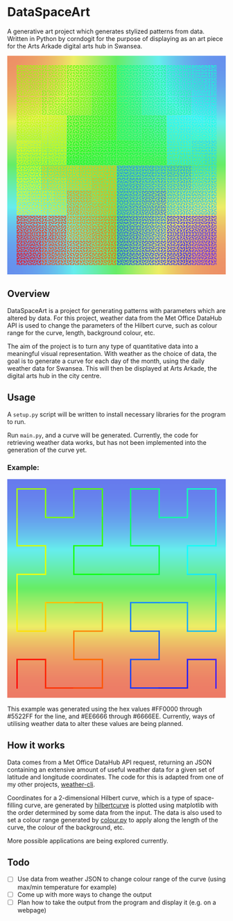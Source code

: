 # DataSpaceArt
A generative art project which generates stylized patterns from data. Written in Python by corndogit for the purpose of
displaying as an art piece for the Arts Arkade digital arts hub in Swansea.  

![fig1](.github/img/fig1.png)  

## Overview
DataSpaceArt is a project for generating patterns with parameters which are altered by data. For this project, weather 
data from the Met Office DataHub API is used to change the parameters of the Hilbert curve, such as colour range for the curve,
length, background colour, etc.    

The aim of the project is to turn any type of quantitative data into a meaningful visual representation. With weather as
the choice of data, the goal is to generate a curve for each day of the month, using the daily weather data for Swansea.
This will then be displayed at Arts Arkade, the digital arts hub in the city centre.  

## Usage  
A `setup.py` script will be written to install necessary libraries for the program to run.  

Run `main.py`, and a curve will be generated. Currently, the code for retrieving weather data works, but has not been
implemented into the generation of the curve yet.

### Example:  

![example2](.github/img/fig2.png)  

This example was generated using the hex values #FF0000 through #5522FF for the line, and #EE6666 through #6666EE.
Currently, ways of utilising weather data to alter these values are being planned.

## How it works  
Data comes from a Met Office DataHub API request, returning an JSON containing an extensive
amount of useful weather data for a given set of latitude and longitude coordinates. The code for this is adapted from
one of my other projects, [weather-cli](https://github.com/corndogit/weather-cli).  

Coordinates for a 2-dimensional Hilbert curve, which is a type of space-filling curve, are generated by 
[hilbertcurve](https://github.com/galtay/hilbertcurve) is plotted using matplotlib with the order determined by some data from 
the input. The data is also used to set a colour range generated by [colour.py](https://github.com/vaab/colour) 
to apply along the length of the curve, the colour of the background, etc.  

More possible applications are being explored currently.
## Todo
- [ ] Use data from weather JSON to change colour range of the curve (using max/min temperature for example)
- [ ] Come up with more ways to change the output 
- [ ] Plan how to take the output from the program and display it (e.g. on a webpage)
